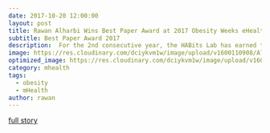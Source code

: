 ```yaml
---
date: 2017-10-20 12:00:00
layout: post
title: Rawan Alharbi Wins Best Paper Award at 2017 Obesity Weeks eHealth/mHealth Section
subtitle: Best Paper Award 2017
description:  For the 2nd consecutive year, the HABits Lab has earned the esteemed accolade for their work on passive sensing devices for studying eating behavior.
image: https://res.cloudinary.com/dciykvm1w/image/upload/v1600110908/Alharbi_g0sutj.jpg
optimized_image: https://res.cloudinary.com/dciykvm1w/image/upload/v1600110908/Alharbi_g0sutj.jpg
category: mhealth
tags:
  - obesity
  - mHealth
author: rawan
---
```


[full story](https://www.mccormick.northwestern.edu/computer-science/news-events/news/articles/2017/rawan-alharbi-wins-best-paper-award-at-2017-obesity-weeks.html)